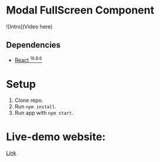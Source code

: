 # Modal FullScreen Component

![Intro](Video here)

## Dependencies

- [React <sup>16.8.6</sup>](https://5bcf5863c6aed64970d6de5b--reactjs.netlify.com/)

# Setup

1. Clone repo.
2. Run `npm install`.
3. Run app with `npm start`.

# Live-demo website:

[Link](https://modalfullscreen.netlify.app/)
